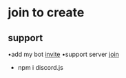 # join to create

## support
•add my bot [invite](https://discord.com/oauth2/authorize?client_id=850400962681372692&permissions=16385262144&scope=bot%20applications.commands)
•support server [join](https://discord.gg/n8rPbZhTk9)

- npm i discord.js
